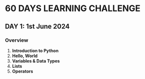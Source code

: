 # **60 DAYS LEARNING CHALLENGE**

## DAY 1: 1st June 2024

### Overview

1. **Introduction to Python**
2. **Hello, World**
3. **Variables & Data Types**
4. **Lists**
5. **Operators**
